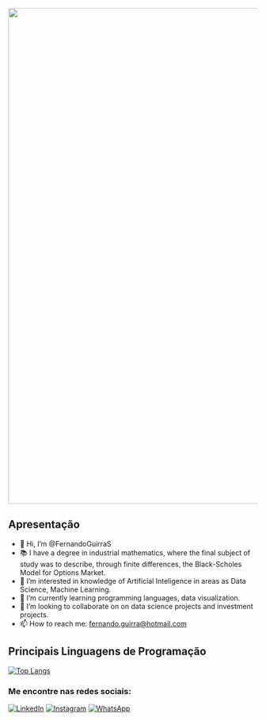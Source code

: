 <div align="center">
  <img src="https://user-images.githubusercontent.com/94764799/142787213-b455c794-8895-446c-8606-aeaa4a79eff8.png" width=1000px/>
</div>

## Apresentação

- 👋 Hi, I’m @FernandoGuirraS
- 📚 I have a degree in industrial mathematics, where the final subject of study was to describe, through finite differences, the Black-Scholes Model for Options Market.
- 👀 I’m interested in knowledge of Artificial Inteligence in areas as Data Science, Machine Learning.
- 🌱 I’m currently learning programming languages, data visualization.
- 💞️ I’m looking to collaborate on on data science projects and investment projects.
- 📫 How to reach me: fernando.guirra@hotmail.com

## Principais Linguagens de Programação

[![Top Langs](https://github-readme-stats.vercel.app/api/top-langs/?username=FernandoGuirraS&layout=compact)](https://github.com/FernandoGuirraS/github-readme-stats)

### Me encontre nas redes sociais:
[![LinkedIn](https://img.shields.io/badge/LinkedIn-0077B5?style=for-the-badge&logo=linkedin&logoColor=white)](https://www.linkedin.com/in/fernandoguirra/)
[![Instagram](https://img.shields.io/badge/Instagram-E4405F?style=for-the-badge&logo=instagram&logoColor=white)](https://www.instagram.com/guirraf/)
[![WhatsApp](https://img.shields.io/badge/WhatsApp-25D366?style=for-the-badge&logo=whatsapp&logoColor=white)](https://api.whatsapp.com/send?phone=5527997879439&text=Olá!%20Vim%20do%20GitHub.%20Podemos%20conversar?)
